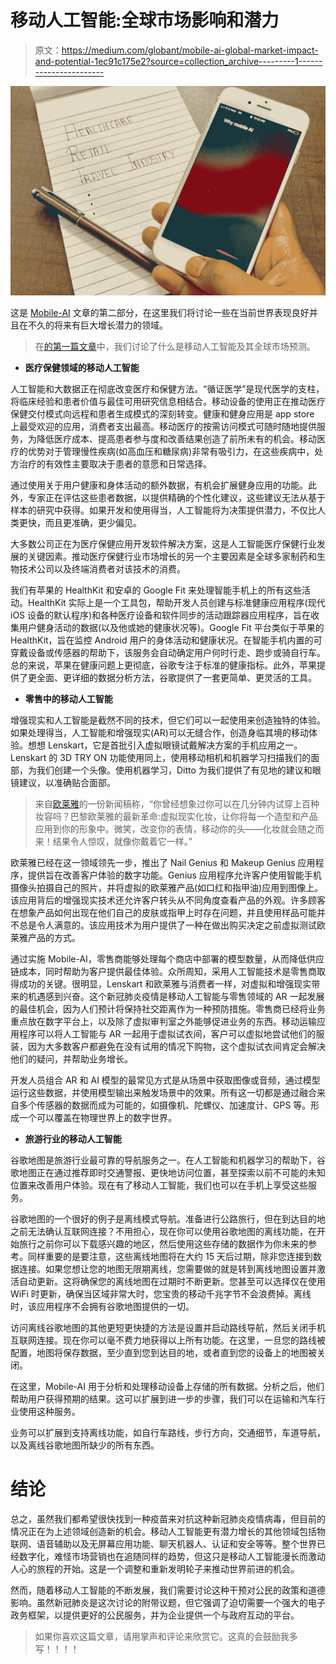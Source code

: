 # 移动人工智能:全球市场影响和潜力

> 原文：<https://medium.com/globant/mobile-ai-global-market-impact-and-potential-1ec91c175e2?source=collection_archive---------1----------------------->

![](img/600be6c1694b19e3ab41b5d2c5409da8.png)

这是 [Mobile-AI](/@roy11manisha/mobile-ai-introduction-global-market-forecast-38d89eeef10f) 文章的第二部分，在这里我们将讨论一些在当前世界表现良好并且在不久的将来有巨大增长潜力的领域。

> 在[的第一篇文章](/@roy11manisha/mobile-ai-introduction-global-market-forecast-38d89eeef10f)中，我们讨论了什么是移动人工智能及其全球市场预测。

*   **医疗保健领域的移动人工智能**

人工智能和大数据正在彻底改变医疗和保健方法。“循证医学”是现代医学的支柱，将临床经验和患者价值与最佳可用研究信息相结合。移动设备的使用正在推动医疗保健交付模式向远程和患者生成模式的深刻转变。健康和健身应用是 app store 上最受欢迎的应用，消费者支出最高。移动医疗的按需访问模式可随时随地提供服务，为降低医疗成本、提高患者参与度和改善结果创造了前所未有的机会。移动医疗的优势对于管理慢性疾病(如高血压和糖尿病)非常有吸引力，在这些疾病中，处方治疗的有效性主要取决于患者的意愿和日常选择。

通过使用关于用户健康和身体活动的额外数据，有机会扩展健身应用的功能。此外，专家正在评估这些患者数据，以提供精确的个性化建议，这些建议无法从基于样本的研究中获得。如果开发和使用得当，人工智能将为决策提供潜力，不仅比人类更快，而且更准确，更少偏见。

大多数公司正在为医疗保健应用开发软件解决方案，这是人工智能医疗保健行业发展的关键因素。推动医疗保健行业市场增长的另一个主要因素是全球多家制药和生物技术公司以及终端消费者对该技术的消费。

我们有苹果的 HealthKit 和安卓的 Google Fit 来处理智能手机上的所有这些活动。HealthKit 实际上是一个工具包，帮助开发人员创建与标准健康应用程序(现代 iOS 设备的默认程序)和各种医疗设备和软件同步的活动跟踪器应用程序，旨在收集用户健身活动的数据(以及他或她的健康状况等)。Google Fit 平台类似于苹果的 HealthKit，旨在监控 Android 用户的身体活动和健康状况。在智能手机内置的可穿戴设备或传感器的帮助下，该服务会自动确定用户何时行走、跑步或骑自行车。总的来说，苹果在健康问题上更彻底，谷歌专注于标准的健康指标。此外，苹果提供了更全面、更详细的数据分析方法，谷歌提供了一套更简单、更灵活的工具。

*   **零售中的移动人工智能**

增强现实和人工智能是截然不同的技术，但它们可以一起使用来创造独特的体验。如果处理得当，人工智能和增强现实(AR)可以无缝合作，创造身临其境的移动体验。想想 Lenskart，它是首批引入虚拟眼镜试戴解决方案的手机应用之一。Lenskart 的 3D TRY ON 功能使用同上，使用移动相机和机器学习扫描我们的面部，为我们创建一个头像。使用机器学习，Ditto 为我们提供了有见地的建议和眼镜建议，以准确贴合面部。

> 来自[欧莱雅](http://www.loreal-paris.co.uk/trends-and-tutorials/inspire-me/288---makeup-genius-2)的一份新闻稿称，“你曾经想象过你可以在几分钟内试穿上百种妆容吗？巴黎欧莱雅的最新革命:虚拟现实化妆，让你将每一个造型和产品应用到你的形象中。微笑，改变你的表情，移动你的头——化妆就会随之而来！结果令人惊叹，就像你戴着它一样。”

欧莱雅已经在这一领域领先一步，推出了 Nail Genius 和 Makeup Genius 应用程序，提供旨在改善客户体验的数字功能。Genius 应用程序允许客户使用智能手机摄像头拍摄自己的照片，并将虚拟的欧莱雅产品(如口红和指甲油)应用到图像上。该应用背后的增强现实技术还允许客户转头从不同角度查看产品的外观。许多顾客在想象产品如何出现在他们自己的皮肤或指甲上时存在问题，并且使用样品可能并不总是令人满意的。该应用技术为用户提供了一种在做出购买决定之前虚拟测试欧莱雅产品的方式。

通过实施 Mobile-AI，零售商能够处理每个商店中部署的模型数量，从而降低供应链成本，同时帮助为客户提供最佳体验。众所周知，采用人工智能技术是零售商取得成功的关键。很明显，Lenskart 和欧莱雅与消费者一样，对虚拟和增强现实带来的机遇感到兴奋。这个新冠肺炎疫情是移动人工智能与零售领域的 AR 一起发展的最佳机会，因为人们预计将保持社交距离作为一种预防措施。零售商已经将业务重点放在数字平台上，以及除了虚拟审判室之外能够促进业务的东西。移动运输应用程序可以将人工智能与 AR 一起用于虚拟试衣间，客户可以虚拟地尝试他们的服装，因为大多数客户都避免在没有试用的情况下购物，这个虚拟试衣间肯定会解决他们的疑问，并帮助业务增长。

开发人员组合 AR 和 AI 模型的最常见方式是从场景中获取图像或音频，通过模型运行这些数据，并使用模型输出来触发场景中的效果。所有这一切都是通过融合来自多个传感器的数据而成为可能的，如摄像机、陀螺仪、加速度计、GPS 等。形成一个可以覆盖在物理世界上的数字世界。

*   **旅游行业的移动人工智能**

谷歌地图是旅游行业最可靠的导航服务之一。在人工智能和机器学习的帮助下，谷歌地图正在通过推荐即时交通警报、更快地访问位置，甚至探索以前不可能的未知位置来改善用户体验。现在有了移动人工智能，我们也可以在手机上享受这些服务。

谷歌地图的一个很好的例子是离线模式导航。准备进行公路旅行，但在到达目的地之前无法确认互联网连接？不用担心，现在你可以使用谷歌地图的离线功能，在开始旅行之前你可以下载感兴趣的地区，然后使用这些存储的数据作为你未来的参考。同样重要的是要注意，这些离线地图将在大约 15 天后过期，除非您连接到数据连接。如果您想让您的地图无限期离线，您需要做的就是转到离线地图设置并激活自动更新。这将确保您的离线地图在过期时不断更新。您甚至可以选择仅在使用 WiFi 时更新，确保当区域非常大时，您宝贵的移动千兆字节不会浪费掉。离线时，该应用程序不会拥有谷歌地图提供的一切。

访问离线谷歌地图的其他更短更快捷的方法是设置并启动路线导航，然后关闭手机互联网连接。现在你可以毫不费力地获得以上所有功能。在这里，一旦您的路线被配置，地图将保存数据，至少直到您到达目的地，或者直到您的设备上的地图被关闭。

在这里，Mobile-AI 用于分析和处理移动设备上存储的所有数据。分析之后，他们帮助用户获得预期的结果。这可以扩展到进一步的步骤，我们可以在运输和汽车行业使用这种服务。

业务可以扩展到支持离线功能，如自行车路线，步行方向，交通细节，车道导航，以及离线谷歌地图所缺少的所有东西。

# 结论

总之，虽然我们都希望很快找到一种疫苗来对抗这种新冠肺炎疫情病毒，但目前的情况正在为上述领域创造新的机会。移动人工智能更有潜力增长的其他领域包括物联网、语音辅助以及无屏幕应用功能、聊天机器人、认证和安全等等。整个世界已经数字化，难怪市场营销也在追随同样的趋势，但这只是移动人工智能漫长而激动人心的旅程的开始。这是一个调整和重新发明轮子来推动世界前进的机会。

然而，随着移动人工智能的不断发展，我们需要讨论这种干预对公民的政策和道德影响。虽然新冠肺炎是这次讨论的附带议题，但它强调了迫切需要一个强大的电子政务框架，以提供更好的公民服务，并为企业提供一个与政府互动的平台。

> 如果你喜欢这篇文章，请用掌声和评论来欣赏它。这真的会鼓励我多写！！！！